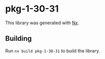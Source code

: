 # pkg-1-30-31

This library was generated with [Nx](https://nx.dev).

## Building

Run `nx build pkg-1-30-31` to build the library.
